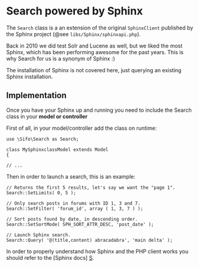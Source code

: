 Search powered by Sphinx
========================

The `Search` class is a an extension of the original `SphinxClient` published by the Sphinx project (@see `libs/Sphinx/sphinxapi.php`).

Back in 2010 we did test Solr and Lucene as well, but we liked the most Sphinx, which has been performing awesome for the past years. This is why Search for us is a synonym of Sphinx :)

The installation of Sphinx is not covered here, just querying an existing Sphinx installation.

Implementation
--------------
Once you have your Sphinx up and running you need to include the Search class in your **model or controller**

First of all, in your model/controller add the class on runtime:

	use \Sifo\Search as Search;

	class MySphinxclassModel extends Model
	{

	// ...

Then in order to launch a search, this is an example:

	// Returns the first 5 results, let's say we want the "page 1".
	Search::SetLimits( 0, 5 );

	// Only search posts in forums with ID 1, 3 and 7.
	Search::SetFilter( 'forum_id', array ( 1, 3, 7 ) );
 
	// Sort posts found by date, in descending order.
	Search::SetSortMode( SPH_SORT_ATTR_DESC, 'post_date' );

	// Launch Sphinx search.
	Search::Query( '@(title,content) abracadabra', 'main delta' );

In order to properly understand how Sphinx and the PHP client works you should refer to the [Sphinx docs] [S].

[S]: http://sphinxsearch.com/docs/
